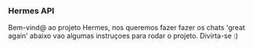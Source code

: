 ### Hermes API

Bem-vind@ ao projeto Hermes, nos queremos fazer fazer os chats 'great again'
abaixo vao algumas instruçoes para rodar o projeto. Divirta-se :)


